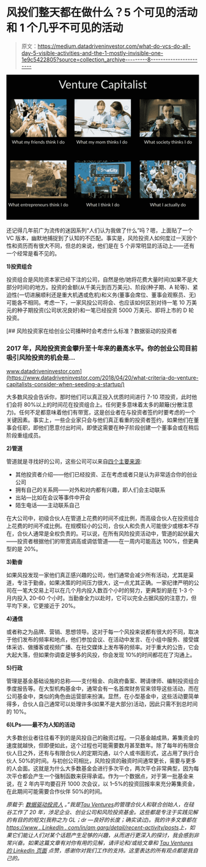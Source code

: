 # 风投们整天都在做什么？5 个可见的活动和 1 个几乎不可见的活动

> 原文：<https://medium.datadriveninvestor.com/what-do-vcs-do-all-day-5-visible-activities-and-the-1-mostly-invisible-one-1e9c5422805?source=collection_archive---------8----------------------->

![](img/be3f4ad50df43aa186f664081ec1c854.png)

还记得几年前广为流传的迷因系列“人们认为我做了什么”吗？嗯，上面贴了一个 VC 版本，幽默地捕捉到了认知的不匹配。事实是，风险投资人如何度过一天因个性和资历而有很大不同，但总的来说，他们是在 5 个非常明显的活动上——还有一个经常是看不见的。

**1)投资组合**

投资组合是风险资本家已经下注的公司，自然是他/她将花费大量时间(如果不是大部分时间)的地方。投资的金额(从千美元到百万美元)、阶段(种子期、A 轮等)、紧迫性(一切进展顺利还是重大机遇或危机)和义务(董事会席位、董事会观察员、无)可能各不相同。考虑一下，一家风投公司将会、也应该如何区别对待一笔 10 万美元的种子期投资(公司状况良好)和一笔已经投资 5000 万美元、即将上市的 D 轮投资。

[](https://www.datadriveninvestor.com/2018/04/20/what-criteria-do-venture-capitalists-consider-when-seeding-a-startup/) [## 风险投资家在给创业公司播种时会考虑什么标准？数据驱动的投资者

### 2017 年，风险投资资金攀升至十年来的最高水平。你的创业公司目前吸引风险投资的机会是…

www.datadriveninvestor.com](https://www.datadriveninvestor.com/2018/04/20/what-criteria-do-venture-capitalists-consider-when-seeding-a-startup/) 

大多数风投会告诉你，那时他们可以真正投入优质时间进行 7-10 项投资，此时他们会将 80%以上的时间花在投资组合上。任何更多意味着太多的颠簸(分散注意力)。任何不足都意味着他们有带宽，这是创业者在与投资者签约时要考虑的一个关键因素。事实上，一些企业家只会与他们真正看重的投资者签约，如果他们在董事会任职，即他们愿意付出时间，即使这需要在种子阶段创建一个董事会或在稍后阶段重组成员。

**2)管道**

管道就是寻找好的公司，这些公司可以来自[四个主要来源](https://www.linkedin.com/pulse/how-do-vcs-find-fund-your-startup-4-major-paths-deal-flow-amit-garg/?lipi=urn%3Ali%3Apage%3Ad_flagship3_profile_view_base_post_details%3BJ%2FJTTV3KSdufJW6nzo254A%3D%3D):

*   其他投资者介绍——他们已经投资、正在考虑或者只是认为非常适合你的创业公司
*   拥有自己的关系网——对外和对内都有兴趣，即人们会主动联系
*   出站—比如在会议等事件中开会
*   陌生电话——主动联系自己

在大公司中，初级合伙人在管道上花费的时间不成比例，而高级合伙人在投资组合上花费的时间不成比例。在规模较小的公司，合伙人和负责人可能很少或根本不存在，合伙人通常是全权负责的。可以说，在所有风险投资活动中，管道的起伏最大——投资者根据他们的带宽调高或调低管道——在一周内可能高达 100%，但更典型的是 20%。

**3)勤奋**

如果风投发现一家他们真正感兴趣的公司，他们通常会减少所有活动，尤其是渠道，专注于勤奋。如果决策的时间压力很大，这一点尤其正确。一家纪律严明的公司在一笔大交易上可以在几个月内投入数百个小时的努力，更典型的是在 1-3 个月内投入 20-60 个小时。当勤奋全力以赴时，它可以完全占据风投的注意力，但平均下来，它更接近于 20%。

**4)通信**

或者称之为品牌、营销、思想领导。这对于每一个风投来说都有很大的不同，取决于他们发布的频率和地点，他们参加会议、在活动中发言、在小组中服务、接受媒体采访、做播客或视频广播、在社交媒体上发布等的频率。对于重大的公告，它会大起大落，但如果你调查足够多的风投，你会发现 10%的时间都花在了沟通上。

**5)行政**

管理是基金基础设施的总称——支付租金、向政府备案、聘请律师、编制投资组合季度报告等。在大型机构基金中，通常会有一名首席财务官来领导这些活动，而在公司基金中，类似的角色由运营部来扮演。显然，在小型基金中，这些活动要简单得多，合伙人自己通常可以处理许多(如果不是大部分)活动，因此只需不到总时间的 10%。

**6)LPs——最不为人知的活动**

大多数创业者往往看不到的是风投自己的融资过程。一只基金越成熟，筹集资金的速度就越快，但即便如此，这个过程也可能需要数月甚至数年。除了每年的有限合伙人日之外，还有与有限合伙人的定期沟通，以个人或书面形式，这占用了执行合伙人 50%的时间。与初创公司相比，风险投资的融资时间通常更长，需要与更多的人会面。这就是为什么大多数基金会进行多次平仓，两次平仓非常典型，因为每次平仓都会产生一个强制函数来获得承诺。作为一个数据点，对于第一批基金来说，在 2 年内平均要召开 1000 次会议，以 1–5%的投资回报率来充分筹集资金，在此期间可能需要合作伙伴 50%的时间。

*原载于:* [*数据驱动投资人*](https://www.datadriveninvestor.com/2019/12/09/what-do-vcs-do-all-day-5-visible-acitivites-and-the-1-mostly-invisible-one/) *。”我是*[*Tau Ventures*](https://www.linkedin.com/pulse/announcing-tau-ventures-amit-garg/)*的管理合伙人和联合创始人，在硅谷工作了 20 年，涉足企业、创业公司和风险投资基金。这些都是专注于实践见解的有目的的短文(我称之为 GL；dr —良好的长度；确实读过)。我的许多文章都在*[*https://www . LinkedIn . com/in/am garg/detail/recent-activity/posts*](https://www.linkedin.com/in/amgarg/detail/recent-activity/posts/)*上，如果它们能让人们对某个话题产生足够的兴趣，从而进行更深入的探讨，我会感到非常兴奋。如果这篇文章有对你有用的见解，请评论和/或给文章和* [*Tau Ventures 的 LinkedIn 页面*](https://www.linkedin.com/company/tauventures) *点赞，感谢你对我们工作的支持。这里表达的所有观点都是我自己的。*